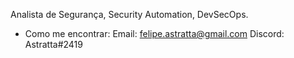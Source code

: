 Analista de Segurança, Security Automation, DevSecOps.

- Como me encontrar:
    Email: felipe.astratta@gmail.com
    Discord: Astratta#2419

<!---
Astratta/Astratta is a ✨ special ✨ repository because its `README.md` (this file) appears on your GitHub profile.
You can click the Preview link to take a look at your changes.
--->

